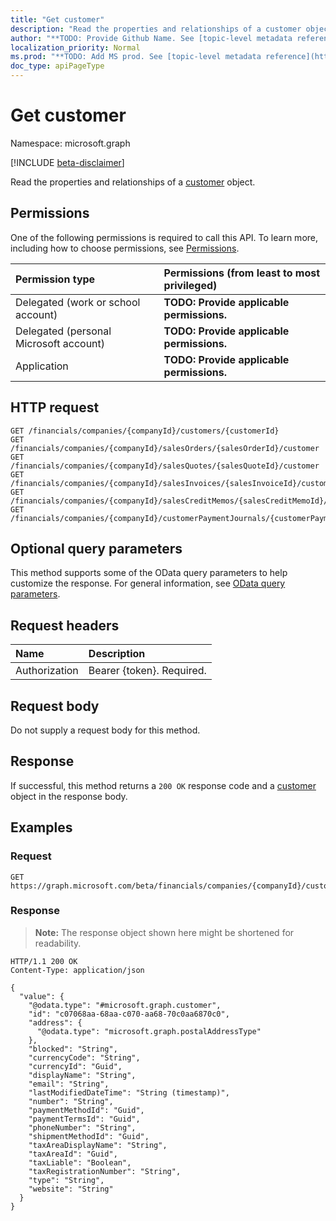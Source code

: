 ```yaml
---
title: "Get customer"
description: "Read the properties and relationships of a customer object."
author: "**TODO: Provide Github Name. See [topic-level metadata reference](https://msgo.azurewebsites.net/add/document/guidelines/metadata.html#topic-level-metadata)**"
localization_priority: Normal
ms.prod: "**TODO: Add MS prod. See [topic-level metadata reference](https://msgo.azurewebsites.net/add/document/guidelines/metadata.html#topic-level-metadata)**"
doc_type: apiPageType
---
```


# Get customer
Namespace: microsoft.graph

[!INCLUDE [beta-disclaimer](../../includes/beta-disclaimer.md)]

Read the properties and relationships of a [customer](../resources/customer.md) object.

## Permissions
One of the following permissions is required to call this API. To learn more, including how to choose permissions, see [Permissions](/graph/permissions-reference).

|Permission type|Permissions (from least to most privileged)|
|:---|:---|
|Delegated (work or school account)|**TODO: Provide applicable permissions.**|
|Delegated (personal Microsoft account)|**TODO: Provide applicable permissions.**|
|Application|**TODO: Provide applicable permissions.**|

## HTTP request

<!-- {
  "blockType": "ignored"
}
-->
``` http
GET /financials/companies/{companyId}/customers/{customerId}
GET /financials/companies/{companyId}/salesOrders/{salesOrderId}/customer
GET /financials/companies/{companyId}/salesQuotes/{salesQuoteId}/customer
GET /financials/companies/{companyId}/salesInvoices/{salesInvoiceId}/customer
GET /financials/companies/{companyId}/salesCreditMemos/{salesCreditMemoId}/customer
GET /financials/companies/{companyId}/customerPaymentJournals/{customerPaymentJournalId}/customerPayments/{customerPaymentId}/customer
```

## Optional query parameters
This method supports some of the OData query parameters to help customize the response. For general information, see [OData query parameters](/graph/query-parameters).

## Request headers
|Name|Description|
|:---|:---|
|Authorization|Bearer {token}. Required.|

## Request body
Do not supply a request body for this method.

## Response

If successful, this method returns a `200 OK` response code and a [customer](../resources/customer.md) object in the response body.

## Examples

### Request
<!-- {
  "blockType": "request",
  "name": "get_customer"
}
-->
``` http
GET https://graph.microsoft.com/beta/financials/companies/{companyId}/customers/{customerId}
```


### Response
>**Note:** The response object shown here might be shortened for readability.
<!-- {
  "blockType": "response",
  "truncated": true,
  "@odata.type": "microsoft.graph.customer"
}
-->
``` http
HTTP/1.1 200 OK
Content-Type: application/json

{
  "value": {
    "@odata.type": "#microsoft.graph.customer",
    "id": "c07068aa-68aa-c070-aa68-70c0aa6870c0",
    "address": {
      "@odata.type": "microsoft.graph.postalAddressType"
    },
    "blocked": "String",
    "currencyCode": "String",
    "currencyId": "Guid",
    "displayName": "String",
    "email": "String",
    "lastModifiedDateTime": "String (timestamp)",
    "number": "String",
    "paymentMethodId": "Guid",
    "paymentTermsId": "Guid",
    "phoneNumber": "String",
    "shipmentMethodId": "Guid",
    "taxAreaDisplayName": "String",
    "taxAreaId": "Guid",
    "taxLiable": "Boolean",
    "taxRegistrationNumber": "String",
    "type": "String",
    "website": "String"
  }
}
```

